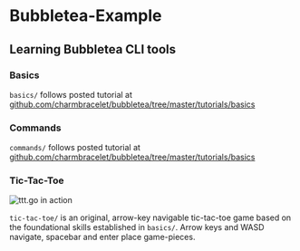 # Bubbletea-Example

## Learning Bubbletea CLI tools 

### Basics
```basics/``` follows posted tutorial at [github.com/charmbracelet/bubbletea/tree/master/tutorials/basics](https://www.github.com/charmbracelet/bubbletea/tree/master/tutorials/basics)

### Commands
```commands/``` follows posted tutorial at [github.com/charmbracelet/bubbletea/tree/master/tutorials/basics](https://www.github.com/charmbracelet/bubbletea/tree/master/tutorials/commands)

### Tic-Tac-Toe
![ttt.go in action](images/tictactoe.gif)

```tic-tac-toe/``` is an original, arrow-key navigable tic-tac-toe game based on the foundational skills established in ```basics/```. Arrow keys and WASD navigate, spacebar and enter place game-pieces.
